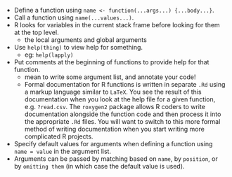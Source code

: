 - Define a function using `name <- function(...args...) {...body...}`.
- Call a function using `name(...values...)`.
- R looks for variables in the current stack frame before looking for them at the top level.
  - the local arguments and global arguments
- Use `help(thing)` to view help for something.
  - eg: `help(lapply)`
- Put comments at the beginning of functions to provide help for that function.
  - mean to write some argument list, and annotate your code!
  - Formal documentation for R functions is written in separate `.Rd` using a markup language similar to `LaTeX`. You see the result of this documentation when you look at the help file for a given function, e.g. `?read.csv`. The `roxygen2` package allows R coders to write documentation alongside the function code and then process it into the appropriate `.Rd` files. You will want to switch to this more formal method of writing documentation when you start writing more complicated R projects.
- Specify default values for arguments when defining a function using `name = value` in the argument list.
- Arguments can be passed by matching based on `name`, by `position`, or by `omitting them` (in which case the default value is used).
